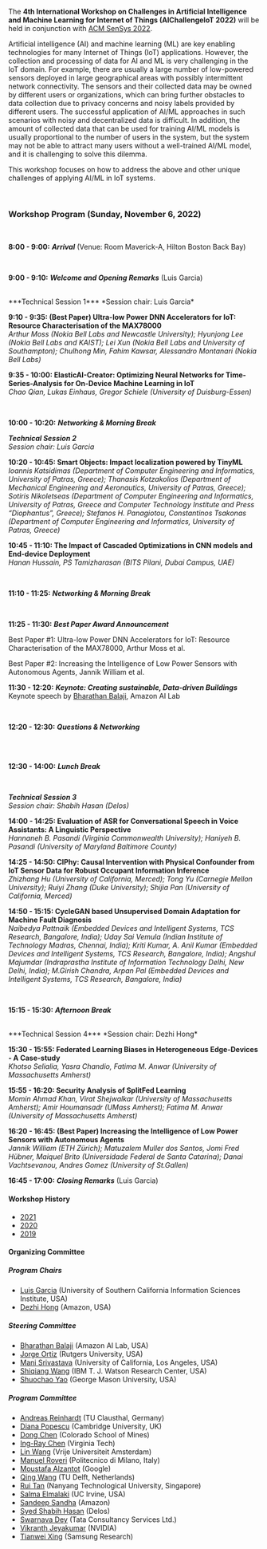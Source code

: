 The **4th International Workshop on Challenges in Artificial Intelligence and Machine Learning for Internet of Things (AIChallengeIoT 2022)** will be held in conjunction with [ACM SenSys 2022](http://sensys.acm.org/2022/).

Artificial intelligence (AI) and machine learning (ML) are key enabling technologies for many Internet of Things (IoT) applications. However, the collection and processing of data for AI and ML is very challenging in the IoT domain. For example, there are usually a large number of low-powered sensors deployed in large geographical areas with possibly intermittent network connectivity. The sensors and their collected data may be owned by different users or organizations, which can bring further obstacles to data collection due to privacy concerns and noisy labels provided by different users. The successful application of AI/ML approaches in such scenarios with noisy and decentralized data is difficult. In addition, the amount of collected data that can be used for training AI/ML models is usually proportional to the number of users in the system, but the system may not be able to attract many users without a well-trained AI/ML model, and it is challenging to solve this dilemma.

This workshop focuses on how to address the above and other unique challenges of applying AI/ML in IoT systems. 

<br/>

### Workshop Program (Sunday, November 6, 2022)

<br/>

**8:00 - 9:00:** ***Arrival*** (Venue: Room Maverick-A, Hilton Boston Back Bay)

<br/>

**9:00 - 9:10:** ***Welcome and Opening Remarks*** (Luis Garcia)

<br/>
***Technical Session 1***  
*Session chair: Luis Garcia*

**9:10 - 9:35: (Best Paper) Ultra-low Power DNN Accelerators for IoT: Resource Characterisation of the MAX78000**  
*Arthur Moss (Nokia Bell Labs and Newcastle University); Hyunjong Lee (Nokia Bell Labs and KAIST); Lei Xun (Nokia Bell Labs and University of Southampton); Chulhong Min, Fahim Kawsar, Alessandro Montanari (Nokia Bell Labs)*

**9:35 - 10:00: ElasticAI-Creator: Optimizing Neural Networks for Time-Series-Analysis for On-Device Machine Learning in IoT**  
*Chao Qian, Lukas Einhaus, Gregor Schiele (University of Duisburg-Essen)*

<br/>

**10:00 - 10:20:** ***Networking & Morning Break***

***Technical Session 2***  
*Session chair: Luis Garcia*

**10:20 - 10:45: Smart Objects: Impact localization powered by TinyML**  
*Ioannis Katsidimas (Department of Computer Engineering and Informatics, University of Patras, Greece); Thanasis Kotzakolios (Department of Mechanical Engineering and Aeronautics, University of Patras, Greece); Sotiris Nikoletseas (Department of Computer Engineering and Informatics, University of Patras, Greece and Computer Technology Institute and Press “Diophantus”, Greece); Stefanos H. Panagiotou, Constantinos Tsakonas (Department of Computer Engineering and Informatics, University of Patras, Greece)*

**10:45 - 11:10: The Impact of Cascaded Optimizations in CNN models and End-device Deployment**  
*Hanan Hussain, PS Tamizharasan (BITS Pilani, Dubai Campus, UAE)*

<br/>

**11:10 - 11:25:** ***Networking & Morning Break***

<br/>

**11:25 - 11:30:** ***Best Paper Award Announcement***

Best Paper #1: Ultra-low Power DNN Accelerators for IoT: Resource Characterisation of the MAX78000, Arthur Moss et al.

Best Paper #2: Increasing the Intelligence of Low Power Sensors with Autonomous Agents, Jannik William et al.
<br/>

**11:30 - 12:20:** ***Keynote: Creating sustainable, Data-driven Buildings***  
Keynote speech by [Bharathan Balaji](https://www.synergylabs.org/bharath/), Amazon AI Lab 

<br/>

**12:20 - 12:30:** ***Questions & Networking***

<br/>

<br/>

**12:30 - 14:00:** ***Lunch Break***

<br/>

***Technical Session 3***  
*Session chair: Shabih Hasan (Delos)*

**14:00 - 14:25: Evaluation of ASR for Conversational Speech in Voice Assistants: A Linguistic Perspective**  
*Hannaneh B. Pasandi (Virginia Commonwealth University); Haniyeh B. Pasandi (University of Maryland Baltimore County)*

**14:25 - 14:50: CIPhy: Causal Intervention with Physical Confounder from IoT Sensor Data for Robust Occupant Information Inference**  
*Zhizhang Hu (University of California, Merced); Tong Yu (Carnegie Mellon University); Ruiyi Zhang (Duke University); Shijia Pan (University of California, Merced)*


**14:50 - 15:15: CycleGAN based Unsupervised Domain Adaptation for Machine Fault Diagnosis**  
*Naibedya Pattnaik (Embedded Devices and Intelligent Systems, TCS Research, Bangalore, India); Uday Sai Vemula (Indian Institute of Technology Madras, Chennai, India); Kriti Kumar, A. Anil Kumar (Embedded Devices and Intelligent Systems, TCS Research, Bangalore, India); Angshul Majumdar (Indraprastha Institute of Information Technology Delhi, New Delhi, India); M.Girish Chandra, Arpan Pal (Embedded Devices and Intelligent Systems, TCS Research, Bangalore, India)*

<br/>

**15:15 - 15:30:** ***Afternoon Break***

<br/>
***Technical Session 4***  
*Session chair: Dezhi Hong*

**15:30 - 15:55: Federated Learning Biases in Heterogeneous Edge-Devices - A Case-study**  
*Khotso Selialia, Yasra Chandio, Fatima M. Anwar (University of Massachusetts Amherst)*

**15:55 - 16:20: Security Analysis of SplitFed Learning**  
*Momin Ahmad Khan, Virat Shejwalkar (University of Massachusetts Amherst); Amir Houmansadr (UMass Amherst); Fatima M. Anwar (University of Massachusetts Amherst)*

**16:20 - 16:45: (Best Paper) Increasing the Intelligence of Low Power Sensors with Autonomous Agents**  
*Jannik William (ETH Zürich); Matuzalem Muller dos Santos, Jomi Fred Hübner, Maiquel Brito (Universidade Federal de Santa Catarina); Danai Vachtsevanou, Andres Gomez (University of St.Gallen)*

**16:45 - 17:00:** ***Closing Remarks*** (Luis Garcia)

#### Workshop History

- [2021](https://aichallengeiot.github.io/2021/index.html)
- [2020](https://aichallengeiot.github.io/2020/index.html)
- [2019](https://aichallengeiot.github.io/2019/index.html)



#### Organizing Committee

##### Program Chairs

- [Luis Garcia](https://lagarcia.us) (University of Southern California Information Sciences Institute, USA)
- [Dezhi Hong](https://www.linkedin.com/in/dezhi-hong-057b4234/) (Amazon, USA)

##### Steering Committee

- [Bharathan Balaji](https://www.synergylabs.org/bharath/) (Amazon AI Lab, USA)
- [Jorge Ortiz](http://jorgeortizphd.info/) (Rutgers University, USA)
- [Mani Srivastava](https://www.ee.ucla.edu/mani-srivastava/) (University of California, Los Angeles, USA)
- [Shiqiang Wang](https://researcher.watson.ibm.com/researcher/view.php?person=us-wangshiq) (IBM T. J. Watson Research Center, USA)
- [Shuochao Yao](https://yscacaca.github.io/) (George Mason University, USA)


##### Program Committee
- [Andreas Reinhardt](https://www.areinhardt.de/) (TU Clausthal, Germany)
- [Diana Popescu](https://www.kcl.ac.uk/people/diana-popescu) (Cambridge University, UK)
- [Dong Chen](https://people.mines.edu/dongchen/) (Colorado School of Mines)
- [Ing-Ray Chen](https://people.cs.vt.edu/~irchen/) (Virginia Tech)
- [Lin Wang](https://linwang.info/) (Vrije Universiteit Amsterdam)
- [Manuel Roveri](http://roveri.faculty.polimi.it/) (Politecnico di Milano, Italy)
- [Moustafa Alzantot](http://web.cs.ucla.edu/~malzantot/) (Google)
- [Qing Wang](https://www.st.ewi.tudelft.nl/qing/) (TU Delft, Netherlands)
- [Rui Tan](https://personal.ntu.edu.sg/tanrui/) (Nanyang Technological University, Singapore)
- [Salma Elmalaki](https://faculty.sites.uci.edu/elmalaki/) (UC Irvine, USA)
- [Sandeep Sandha](https://sites.google.com/view/sandeep-/home) (Amazon)
- [Syed Shabih Hasan](https://sites.google.com/site/hasanshabih/) (Delos)
- [Swarnava Dey](https://aichallengeiot.github.io) (Tata Consultancy Services Ltd.)
- [Vikranth Jeyakumar](https://nesl.ee.ucla.edu/people/434) (NVIDIA)
- [Tianwei Xing](https://nesl.ee.ucla.edu/people/422) (Samsung Research)

